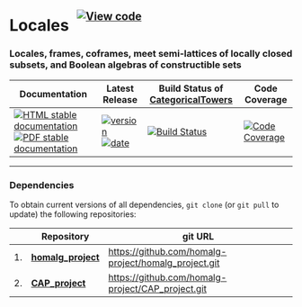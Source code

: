 <!-- BEGIN HEADER -->
# Locales&ensp;<sup><sup>[![View code][code-img]][code-url]</sup></sup>

### Locales, frames, coframes, meet semi-lattices of locally closed subsets, and Boolean algebras of constructible sets

| Documentation | Latest Release | Build Status of [CategoricalTowers](/../../) | Code Coverage |
| ------------- | -------------- | ------------ | ------------- |
| [![HTML stable documentation][html-img]][html-url] [![PDF stable documentation][pdf-img]][pdf-url] | [![version][version-img]][version-url] [![date][date-img]][date-url] | [![Build Status][tests-img]][tests-url] | [![Code Coverage][codecov-img]][codecov-url] |

<!-- END HEADER -->

<!-- BEGIN FOOTER -->
---

### Dependencies

To obtain current versions of all dependencies, `git clone` (or `git pull` to update) the following repositories:

|    | Repository | git URL |
|--- | ---------- | ------- |
| 1. | [**homalg_project**](https://github.com/homalg-project/homalg_project#readme) | https://github.com/homalg-project/homalg_project.git |
| 2. | [**CAP_project**](https://github.com/homalg-project/CAP_project#readme) | https://github.com/homalg-project/CAP_project.git |

[html-img]: https://img.shields.io/badge/🔗%20HTML-stable-blue.svg
[html-url]: https://homalg-project.github.io/CategoricalTowers/Locales/doc/chap0_mj.html

[pdf-img]: https://img.shields.io/badge/🔗%20PDF-stable-blue.svg
[pdf-url]: https://homalg-project.github.io/CategoricalTowers/Locales/download_pdf.html

[version-img]: https://img.shields.io/endpoint?url=https://homalg-project.github.io/CategoricalTowers/Locales/badge_version.json&label=🔗%20version&color=yellow
[version-url]: https://homalg-project.github.io/CategoricalTowers/Locales/view_release.html

[date-img]: https://img.shields.io/endpoint?url=https://homalg-project.github.io/CategoricalTowers/Locales/badge_date.json&label=🔗%20released%20on&color=yellow
[date-url]: https://homalg-project.github.io/CategoricalTowers/Locales/view_release.html

[tests-img]: https://github.com/homalg-project/CategoricalTowers/actions/workflows/Tests.yml/badge.svg?branch=master
[tests-url]: https://github.com/homalg-project/CategoricalTowers/actions/workflows/Tests.yml?query=branch%3Amaster

[codecov-img]: https://codecov.io/gh/homalg-project/CategoricalTowers/branch/master/graph/badge.svg?flag=Locales
[codecov-url]: https://codecov.io/gh/homalg-project/CategoricalTowers/tree/master/Locales

[code-img]: https://img.shields.io/badge/-View%20code-blue?logo=github
[code-url]: https://github.com/homalg-project/CategoricalTowers/tree/master/Locales#top
<!-- END FOOTER -->
